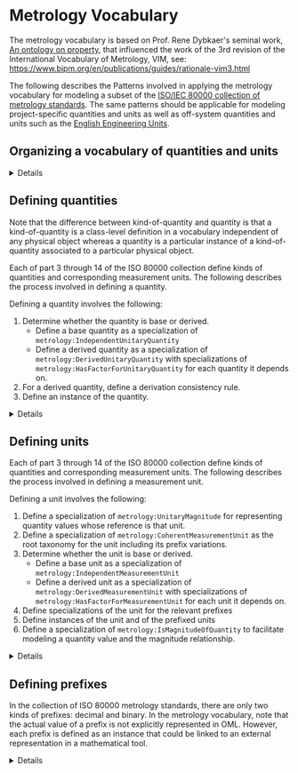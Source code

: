 # Metrology Vocabulary

The metrology vocabulary is based on Prof. Rene Dybkaer's seminal work, [An ontology on property](http://ontology.iupac.org/), that influenced the work of the 3rd revision of the International Vocabulary of Metrology, VIM, see: https://www.bipm.org/en/publications/guides/rationale-vim3.html

The following describes the Patterns involved in applying the metrology vocabulary for modeling a subset of 
the [ISO/IEC 80000 collection of metrology standards](https://en.wikipedia.org/wiki/ISO/IEC_80000).
The same patterns should be applicable for modeling project-specific quantities and units as well as off-system quantities and units such as 
the [English Engineering Units](https://en.wikipedia.org/wiki/English_Engineering_Units).

## Organizing a vocabulary of quantities and units

<details>
<summary>Details</summary>

Organizing a vocabulary of quantities and units involves several OML files as described below:

1) Defining an OML vocabulary of units.

   Note that typically, a vocabulary of quantities depends on other vocabularies of quantities.
   For example, ISO 80000-4 depends on ISO 80000-3. This dependence is reflected in OML as extensions.

   Example: [src/oml/iso.org/80000-4-units.oml](../src/oml/iso.org/80000-4-units.oml)

   For guidance, see Steps 1-4 in [Defining units](#defining-units).

2) Defining an OML vocabulary of quantities extending the vocabulary of units.

   Note that typically, a vocabulary of quantities depends on other vocabularies of quantities.
   For example, ISO 80000-4 depends on ISO 80000-3. This dependence is reflected in OML as extensions.

   Example: [src/oml/iso.org/80000-4-quantities.oml](../src/oml/iso.org/80000-4-quantities.oml)

   For guidance, see Step 1 in [Defining quantities](#defining-quantities).

3) Defining an OML vocabulary of quantity derivation consistency rules extending the vocabulary of quantities.

   If the vocabulary of quantities depends on another vocabulary of quantities,
   then there should be an extension to the other vocabulary
   of quantity derivation consistency rules.

   Example: [src/oml/iso.org/80000-4-derivation-consistency.oml](../src/oml/iso.org/80000-4-derivation-consistency.oml)

   For guidance, see Step 2 in [Defining quantities](#defining-quantities).

4) Defining an OML description for instances of the quantities, units and additions to the international systems of quantities and units, as applicable.
   
   Example: [src/oml/iso.org/80000-4-instances.oml](../src/oml/iso.org/80000-4-instances.oml)

   For guidance, see Step 3 in [Defining quantities](#defining-quantities) and Step 5 in [Defining units](#defining-units).

5) Defining an OML vocabulary of quantity values extending the vocabulary of units and the description of instances.

   Example: [src/oml/iso.org/80000-4-Magnitudes.oml](../src/oml/iso.org/80000-4-Magnitudes.oml)

   For guidance, see Step 6 [Defining units](#defining-units).

</details>

## Defining quantities

Note that the difference between kind-of-quantity and quantity is that a kind-of-quantity is a class-level definition in a vocabulary independent of any physical object whereas a quantity is a particular instance of a kind-of-quantity associated to a particular physical object.

Each of part 3 through 14 of the ISO 80000 collection define kinds of quantities and corresponding measurement units. The following describes the process involved in defining a quantity.

Defining a quantity involves the following:
1) Determine whether the quantity is base or derived.
   * Define a base quantity as a specialization of `metrology:IndependentUnitaryQuantity`
   * Define a derived quantity as a specialization of `metrology:DerivedUnitaryQuantity` with 
  specializations of `metrology:HasFactorForUnitaryQuantity` for each quantity it depends on.
2) For a derived quantity, define a derivation consistency rule.
3) Define an instance of the quantity.

<details>
<summary>Details</summary>

Determine whether the quantity is a base or derived quantity in
the ISO 80000 system of quantities. See [ISO-80000-1:2009 section 3.7](https://www.iso.org/obp/ui/#iso:std:iso:80000:-1:ed-1:v1:en) 

### Step 1: Defining a base quantity

<details>
<summary>Details</summary>

Note that, by definition, every base quantity has a dimension different than 1;
this is conveyed in the metrology vocabulary with the boolean property `metrology:isDimensionlessQuantity`.

Use the following as an example from [src/oml/iso.org/80000-3-quantities.oml](../src/oml/iso.org/80000-3-quantities.oml).

Given the following definition from [ISO 80000-3:2019](https://www.iso.org/obp/ui/#iso:std:iso:80000:-3:ed-2:v1:en):

![](80000-3-length-metre.png)

Here is the corresponding definition using the metrology vocabulary:

```oml
@dc:^source "https://www.iso.org/obp/ui/#iso:std:iso:80000:-3:ed-2:v1:en"
vocabulary <http://iso.org/80000-3-quantities> with # as 80000-3-quantities {
    extends <http://iso.org/80000-3-units>

    @dc:^source "3-1.1"
    concept ^length :> metrology:IndependentUnitaryQuantity [
        restricts scalar property metrology:isDimensionlessQuantity to false^^xsd:boolean
        restricts all relation metrology:hasMagnitude to 80000-3-units:LengthMagnitude 
    ]

    ...
}
```

The last restriction above says that the `metrology:hasMagnitude` of every `80000-3-quantities:length` must
be a `metrology:Magnitude` whose `metrology:hasReference` must be a `metrology:MeasurementUnit` that is a `80000-3-units:LengthMagnitude`.

</details>

### Step 1: Defining a derived quantity

<details>
<summary>Details</summary>

A derived quantity is defined as the product of other quantities raised to a rational exponent.
This is a dimensional relationship that enables calculating the effective dimension of every quantity
in a system of quantities. Note that this dimensional relationship between a derived quantity
and its factored quantities can be very different than the mathematical relationship for 
the same derived quantity as explained in the notion of quantity dimension 
in [ISO 80000-1:2009, 3.7](https://www.iso.org/obp/ui/#iso:std:iso:80000:-1:ed-1:v1:en).


Note when defining a derived quantity with `metrology:isDimensionlessQuantity=true`,
it is important to retain the non-simplified product factors in order to preserve 
the metrological provenance of this derived quantity with respect to other quantities.
Without this provenance, all dimensionless quantities would be equivalent to each other,
which is absurd in metrology. Consider for example, efficiency in mechanics (ISO 80000-4:2019, 4.29) and
relative humidity in thermodynamics (ISO 80000-5:2019, 5.33) are both dimensionless quantities but they 
are clearly not equivalent to each other.

Use the following as an example from [src/oml/iso.org/80000-4-quantities.oml](../src/oml/iso.org/80000-4-quantities.oml).

Given the following definition from [ISO 80000-4:2019](https://www.iso.org/obp/ui/#iso:std:iso:80000:-4:ed-2:v1:en):

![](80000-4-impulse-newton-second.png)

Here is the corresponding definition using the metrology vocabulary.
Notice the difference between the mathematical equation of impulse and 
the corresponding quantity dimension formula as a product of quantities raised to a rational exponent.
It is unfortunate that the ISO 80000 standards lack clear guidance about converting
mathematical formulas into corresponding dimension formulas.

```oml
@dc:^source "https://www.iso.org/obp/ui/#iso:std:iso:80000:-4:ed-2:v1:en"
vocabulary <http://iso.org/80000-4-quantities> with # as 80000-4-quantities {
    extends <http://iso.org/80000-4-units>
    extends <http://iso.org/80000-3-quantities>
  
    ...

    @dc:^source "4-10"
    concept impulse :> metrology:DerivedUnitaryQuantity [
        restricts scalar property metrology:isDimensionlessQuantity to false^^xsd:boolean
        restricts all relation  metrology:hasMagnitude to 80000-4-units:ForceMagnitude
    ]
    
    relation entity impulse-of-force :> metrology:HasFactorForUnitaryQuantity [
        from impulse
        to force
        forward impulse-of-force-forward
        functional
        restricts scalar property metrology:exponent to "1/1"^^owl:rational
    ]

    relation entity impulse-of-duration :> metrology:HasFactorForUnitaryQuantity [
        from impulse
        to 80000-3-quantities:duration
        forward impulse-of-duration-forward
        functional
        restricts scalar property metrology:exponent to "1/1"^^owl:rational
    ]

    ...
}
```

</details>

### Step 2: Defining a derived quantity consistency rule

A derivation consistency rule facilitates detecting incorrect usage of 
derived quantities with respect to its dependency on other quantities.

For example, deriving the velocity of a vehicle based on the position-vector of something else.

Use the following as an example from [src/oml/iso.org/80000-3-derivation-consistency.oml](../src/oml/iso.org/80000-3-derivation-consistency.oml).

```oml
@dc:^description "Optional consistency rules to enforce that derived quantities are about the same object as the objects of their quantity factors."
vocabulary <http://iso.org/80000-3-derivation-consistency> with # as 80000-3-derivation-consistency {
  extends <http://iso.org/80000-3-quantities>

  ...

  @dc:^description "
  If a velocity, x, is derived from a position-vector, y, and a duration, z,
  then x, y, and z must be quantities of the same object."
  rule velocity-derivation-consistency [
    // x is the velocity quantity of an object, xo.
    metrology:Object(xo) ^
    metrology:Quantity(x) ^
    metrology:isQuantityOf(x,xo) ^
    80000-3-quantities:velocity(x) ^

    // y is the position-vector quantity of an object, yo.
    metrology:Object(yo) ^
    metrology:Quantity(y) ^
    metrology:isQuantityOf(y,yo) ^
    80000-3-quantities:position-vector(y) ^

    // z is the duration quantity of an object, zo.
    metrology:Object(zo) ^
    metrology:Quantity(z) ^
    metrology:isQuantityOf(z,zo) ^
    80000-3-quantities:duration(z) ^

    // if there is a dimensional calculus constraint relating x as a derived from y and z
    80000-3-quantities:velocity-of-position-vector-forward(x,y) ^
    80000-3-quantities:velocity-of-duration-forward(x,z)
  
    ->

    // then all the quantities must be of the same object.
    sameAs(xo,yo) ^ sameAs(xo,zo)
  ]

  ...
}
```

In practice, it is helpful to use SPARQL rules to find consistent and inconsistent instances of
derived quantities. For example, see [src/sparql/velocity-consistent-derivation.sparql](src/sparql/velocity-consistent-derivation.sparql) and [src/sparql/velocity-inconsistent-derivation.sparql](src/sparql/velocity-inconsistent-derivation.sparql).

### Step 3: Defining instances

Note that such instances are kind-of-quantities in the sense of Prof. Dybkaer's ontology
because they are unrelated to any `metrology:Object`.

Where applicable, it is important to record whether a quantity is included in the International System of Quantities.

<details>
<summary>Details</summary>

Use the following as an example from [src/oml/iso.org/80000-3-instances.oml](../src/oml/iso.org/80000-3-instances.oml).

```oml
description <http://iso.org/80000-3-instances> with # as 80000-3-instances {
  uses <http://iso.org/80000-3-quantities>

  @dc:^source "3-1"
  ci ^length : 80000-3-quantities:^length

  ri systemOfQuantities-length : metrology:SystemHasUnitaryQuantity [
    from 80000-instances:systemOfQuantities
    to ^length
    metrology:isBaseQuantity "true"^^xsd:boolean
  ]

  ...

  @dc:^source "3-10"
  ci velocity : 80000-3-quantities:velocity

  ri systemOfQuantities-velocity : metrology:SystemHasUnitaryQuantity [
    from 80000-instances:systemOfQuantities
    to velocity
    metrology:isBaseQuantity "false"^^xsd:boolean
  ]

  ...
}
```

</details>

</details>

## Defining units

Each of part 3 through 14 of the ISO 80000 collection define kinds of quantities and corresponding measurement units. The following describes the process involved in defining a measurement unit.

Defining a unit involves the following:
1) Define a specialization of `metrology:UnitaryMagnitude` for representing quantity values whose reference is that unit.
2) Define a specialization of `metrology:CoherentMeasurementUnit` as the root taxonomy for the unit including its prefix variations.
3) Determine whether the unit is base or derived.
   * Define a base unit as a specialization of `metrology:IndependentMeasurementUnit`
   * Define a derived unit as a specialization of `metrology:DerivedMeasurementUnit` with 
  specializations of `metrology:HasFactorForMeasurementUnit` for each unit it depends on.
4) Define specializations of the unit for the relevant prefixes
5) Define instances of the unit and of the prefixed units
6) Define a specialization of `metrology:IsMagnitudeOfQuantity` to facilitate modeling a quantity value and the magnitude relationship.

<details>
<summary>Details</summary>

### Steps 1-4: Defining a base unit

<details>
<summary>Details</summary>

Use the following as an example from [src/oml/iso.org/80000-3-units.oml](../src/oml/iso.org/80000-3-units.oml).

Given the following definition from [ISO 80000-3:2019](https://www.iso.org/obp/ui/#iso:std:iso:80000:-3:ed-2:v1:en):

![](80000-3-length-metre.png)

Here is the corresponding definition using the metrology vocabulary:

```oml
@dc:^source "https://www.iso.org/obp/ui/#iso:std:iso:80000:-3:ed-2:v1:en"
vocabulary <http://iso.org/80000-3-units> with # as 80000-3-units {
    extends <http://iupac.org/metrology>
    uses <http://iso.org/80000-1>

    -- step 1
    aspect LengthMagnitude :> metrology:UnitaryMagnitude [
        restricts all relation metrology:hasReference to UnitOfLength
    ]
    
    -- step 2
    @dc:^source "3-1"
    concept UnitOfLength :> metrology:CoherentMeasurementUnit [
        restricts scalar property metrology:isDimensionlessMeasurementUnit to false^^xsd:boolean
    ]

    -- step 3
    concept metre :> UnitOfLength, metrology:IndependentMeasurementUnit

    -- step 4
    concept kilometre :> UnitOfLength, metrology:PrefixedMeasurementUnit [
        restricts relation metrology:hasPrefix to 80000-1:kilo
    ]
}
```

</details>

### Steps 1-4: Defining a derived unit

<details>
<summary>Details</summary>

Use the following as an example from [src/oml/iso.org/80000-4-units.oml](../src/oml/iso.org/80000-4-units.oml).


Given the following definition from [ISO 80000-4:2019](https://www.iso.org/obp/ui/#iso:std:iso:80000:-4:ed-2:v1:en):

![](80000-4-impulse-newton-second.png)

Here is the corresponding definition using the metrology vocabulary:

```oml
@dc:^source "https://www.iso.org/obp/ui/#iso:std:iso:80000:-4:ed-2:v1:en"
vocabulary <http://iso.org/80000-4-units> with # as 80000-4-units {
    extends <http://iso.org/80000-3-units>
    uses <http://iso.org/80000-1>
  
    ...

    -- step 1
    aspect ImpulseMagnitude :> metrology:UnitaryMagnitude [
        restricts all relation metrology:hasReference to UnitOfImpulse
    ]

    -- step 2
    @dc:^source "4-10"
    concept UnitOfImpulse :> metrology:CoherentMeasurementUnit [
        restricts scalar property metrology:isDimensionlessMeasurementUnit to false^^xsd:boolean
    ]

    -- step 3
    concept newton-second :> UnitOfImpulse, metrology:DerivedMeasurementUnit 

    relation entity newton-second-of-newton :> metrology:HasFactorForMeasurementUnit [
        from newton-second
        to newton
        forward newton-second-of-newton-factor
        restricts scalar property metrology:exponent to "1/1"^^owl:rational
    ]

    relation entity newton-second-of-second :> metrology:HasFactorForMeasurementUnit [
        from newton-second
        to 80000-3-units:metre-per-second
        forward newton-second-of-second-factor
        restricts scalar property metrology:exponent to "1/1"^^owl:rational
    ]

    -- step 4
    concept newton-millisecond :> UnitOfImpulse, metrology:DerivedMeasurementUnit 

    relation entity newton-millisecond-of-newton :> metrology:HasFactorForMeasurementUnit [
        from newton-millisecond
        to newton
        forward newton-millisecond-of-newton-factor
        restricts scalar property metrology:exponent to "1/1"^^owl:rational
    ]

    relation entity newton-millisecond-of-millisecond :> metrology:HasFactorForMeasurementUnit [
        from newton-millisecond
        to 80000-3-units:millisecond
        forward newton-millisecond-of-millisecond-factor
        restricts scalar property metrology:exponent to "1/1"^^owl:rational
    ]

    ...
}
```

</details>

### Step 5: Defining instances

<details>
<summary>Details</summary>

Use the following as an example from [src/oml/iso.org/80000-3-instances.oml](../src/oml/iso.org/80000-3-instances.oml).


```oml
description <http://iso.org/80000-3-instances> with # as 80000-3-instances {
  uses <http://iso.org/80000-3-quantities>

  @dc:^source "3-1"
  ci metre : 80000-3-units:metre
 
  ci kilometre : 80000-3-units:kilometre


  @dc:^source "3-10"
  ci metre-per-second : 80000-3-units:metre-per-second

  ci kilometre-per-second : 80000-3-units:kilometre-per-second
```

</details>

### Step 6: Defining convenience quantity magnitudes

<details>
<summary>Details</summary>

Use the following as an example from [src/oml/iso.org/80000-3-Magnitudes.oml](../src/oml/iso.org/80000-3-Magnitudes.oml).

```oml
@dc:^description "This vocabulary provides convenience specializations of metrology:UnitaryMagnitude
as concepts for every metrology:MeasurementUnit defined in http://iso.org/80000-3-units.

Note that this vocabulary reflects an opinionated usage of metrology:UnitaryMagnitude
as an OML concept and does not exclude in any way other possible usages."
vocabulary <http://iso.org/80000-3-Magnitudes> with # as 80000-3-Magnitudes {
  extends <http://iupac.org/metrology>
  extends <http://iso.org/80000-3-units>
  uses <http://iso.org/80000-3-instances>

  relation entity metre-magnitude :> metrology:IsMagnitudeOfQuantity, 80000-3-units:LengthMagnitude [
     from metrology:UnitaryQuantity
     to metre-magnitude
     forward hasMetreMagnitude
     restricts relation metrology:hasReference to 80000-3-instances:metre
  ]

  relation entity kilometre-magnitude :> metrology:IsMagnitudeOfQuantity, 80000-3-units:LengthMagnitude [
     from metrology:UnitaryQuantity
     to kilometre-magnitude
     forward hasKilometreMagnitude
     restricts relation metrology:hasReference to 80000-3-instances:kilometre
  ]

  ...

    relation entity metre-per-second-magnitude :> metrology:IsMagnitudeOfQuantity, 80000-3-units:VelocityMagnitude [
     from metrology:UnitaryQuantity
     to metre-per-second-magnitude
     forward hasMetrePer-SecondMagnitude
     restricts relation metrology:hasReference to 80000-3-instances:metre-per-second
  ]

  relation entity kilometre-per-second-magnitude :> metrology:IsMagnitudeOfQuantity, 80000-3-units:VelocityMagnitude [
     from metrology:UnitaryQuantity
     to kilometre-per-second-magnitude
     forward hasKilometrePerSecondMagnitude
     restricts relation metrology:hasReference to 80000-3-instances:kilometre-per-second
  ]

  ...
}
```

</details>

</details>

## Defining prefixes

In the collection of ISO 80000 metrology standards, there are only two kinds of prefixes: decimal and binary.
In the metrology vocabulary, note that the actual value of a prefix is not explicitly represented in OML.
However, each prefix is defined as an instance that could be linked to an external representation in a mathematical tool.

<details>
<summary>Details</summary>

Use the following as an example from [src/oml/iso.org/80000-1-decimalPrefix.oml](../src/oml/iso.org/80000-1-decimalPrefix.oml):

```oml
vocabulary <http://iso.org/80000-1-decimalPrefix> with # as 80000-1-decimalPrefix {
    extends <http://iupac.org/metrology>

    concept DecimalPrefix :> metrology:Prefix
}
```

and from [src/oml/iso.org/80000-1.oml](../src/oml/iso.org/80000-1.oml):

```oml
description <http://iso.org/80000-1> with # as 80000-1 {
    uses <http://iso.org/80000-1-decimalPrefix>

    @dc:^description "10^24"
    ci yotta : 80000-1-decimalPrefix:DecimalPrefix

    ...

    @dc:^description "10^3"
    ci kilo : 80000-1-decimalPrefix:DecimalPrefix

    @dc:^description "10^2"
    ci hecto : 80000-1-decimalPrefix:DecimalPrefix

    @dc:^description "10^1"
    ci deca : 80000-1-decimalPrefix:DecimalPrefix

    @dc:^description "10^-1"
    ci deci : 80000-1-decimalPrefix:DecimalPrefix

    ...

    @dc:^description "10^-24"
    ci yocto : 80000-1-decimalPrefix:DecimalPrefix

}
```

</details>

</details>
